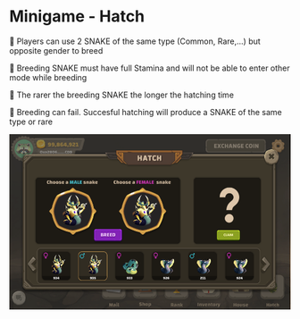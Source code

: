 # Minigame - Hatch

🌈 Players can use 2 SNAKE of the same type (Common, Rare,...) but opposite gender to breed&#x20;

🌈 Breeding SNAKE must have full Stamina and will not be able to enter other mode while breeding&#x20;

🌈 The rarer the breeding SNAKE the longer the hatching time&#x20;

🌈 Breeding can fail. Succesful hatching will produce a SNAKE of the same type or rare

![](../.gitbook/assets/hatch1.png)
